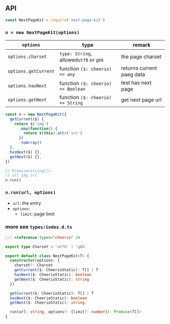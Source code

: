 ## API

```js
const NextPageKit = require('next-page-kit')
```

### `n = new NextPageKit(options)`

| `options`            | type                                   | remark                    |
| -------------------- | -------------------------------------- | ------------------------- |
| `options.charset`    | `type: String`, allowed`utf8` or `gbk` | the page charset          |
| `options.getCurrent` | function `($: cheerio) => any`         | returns current paeg data |
| `options.hasNext`    | function `($: cheerio) => Boolean`     | test has next page        |
| `options.getNext`    | function `($: cheerio) => String`      | get next page url         |

```js
const n = new NextPageKit({
  getCurrent($) {
    return $('img')
      .map(function() {
        return $(this).attr('src')
      })
      .toArray()
  },
  hasNext($) {},
  getNext($) {},
})

// Promise<string[]>
// all img src
n.run()
```

### `n.run(url, options)`

- `url`: the entry
- `options`:
  - `limit`: page limit

### more see `types/index.d.ts`

```ts
/// <reference types="cheerio" />

export type Charset = 'utf8' | 'gbk'

export default class NextPageKit<T> {
  constructor(options: {
    charset?: Charset
    getCurrent($: CheerioStatic): T[] | T
    hasNext($: CheerioStatic): boolean
    getNext($: CheerioStatic): string
  })

  getCurrent($: CheerioStatic): T[] | T
  hasNext($: CheerioStatic): boolean
  getNext($: CheerioStatic): string

  run(url: string, options?: {limit?: number}): Promise<T[]>
}
```

